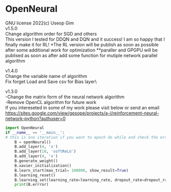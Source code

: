 # OpenNeural
GNU license 2022(c) Useop Gim\
v1.5.0\
Change algorithm order for SGD and others\
This version I tested for DDQN and DQN and it success! 
I am so happy that I finally make it for RL!
*The RL version will be publish as soon as possible after some additional work for optimization 
**paraller and GPGPU will be publised as soon as after add some function for mutiple network parallel algorithm

v1.4.0\
Change the variable name of algorithm\
Fix forget Load and Save csv for Bias layer\

v1.3.0\
-Change the matrix form of the neural network algorithm\
-Remove OpenCL algorithm for future work\
If you intereseted in some of my work please visit below or send an email\
https://sites.google.com/view/gesope/projects/a-i/reinforcement-neural-network-python?authuser=0

```python
import OpenNeural
if __name__ == '__main__':
# this is one iteration if you want to epoch do while and check the error for data
    B = openNeural()
    B.add_layer(4, 'x')
    B.add_layer(10, 'softReLU')
    B.add_layer(4, 'x')
    B.generate_weight()
    B.xavier_initialization()
    B.learn_start(max_trial= 100000, show_result=True)
    B.learning_reset()
    B.learning_set(learning_rate=learning_rate, dropout_rate=dropout_rate, loss_fun=loss_fun, adam_rmsp=adam_rmsp, Error_optimaization=Error_optimaization)
    print(B.errror)
```

